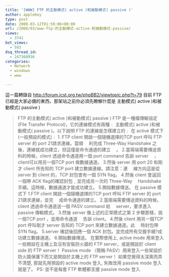 ```yaml
---
title: '[WWW] FTP 的主動模式( active )和被動模式( passive )'
author: appleboy
type: post
date: 2008-03-12T01:59:06+00:00
url: /2008/03/www-ftp-的主動模式-active-和被動模式-passive/
views:
  - 3741
bot_views:
  - 593
dsq_thread_id:
  - 247368936
categories:
  - Network
  - windows
  - www

---
```

這一篇轉錄自 <http://forum.icst.org.tw/phpBB2/viewtopic.php?t=79> 目前 FTP 已經是大家必備的東西，那架站之前你必須先瞭解什麼是 主動模式( active )和被動模式( passive ) 

> FTP 的主動模式( active )和被動模式( passive ) FTP 是一種檔傳輸協定 (File Transfer Protocol)，它的連線模式有兩種﹕ 主動模式( active )和被動模式( passive )。以下說明 FTP 的連線是怎樣建立的﹕ 在 active 模式下 (一般預設的模式)﹕ 1. FTP client 開啟一個隨機選擇的TCP port 呼叫 FTP server 的 port 21請求連線。當順 　利完成 Three-Way Handshake 之後，連線就成功建立，但這僅是命令通道的建立 　。 2.當兩端需要傳送資料的時候，client 透過命令通道用一個 port command 告訴 server 　，client可以用另一個TCP port 做數據通道。 3.然後 server 用 port 20 和剛才 client 所告知的 TCP port 建立數據連線。請注意：連 　線方向這是從 server 到 client 的，TCP 封包會有一個 SYN flag。 4.然後 client 會返回一個帶 ACK flag的確認封包﹐並完成另一次的 Three-Way 　Handshake 手續。這時候，數據通道才能成功建立。 5.開始數據傳送。 在 passive 模式下 1.FTP client 開啟一個隨機選擇的TCP port 呼叫 FTP server 的 port 21請求連線，並完 　成命令通道的建立。 2.當兩端需要傳送資料的時候，client 透過命令通道送一個 PASV command 給 　server，要求進入 passive 傳輸模式。 3.然後 server 像上述的正常模式之第 2 步驟那樣，挑一個TCP port ，並用命令通道 　告訴 client。 4.然後 client 用另一個TCP port 呼叫剛才 server 告知的 TCP port 來建立數據通道。此 　時封包帶 SYN flag。 5.server 確認後回應一個 ACK 封包。並完成所有交握手續?成功建立數據通道。 6.開始數據傳送。 在實際使用上, active mode 用來登入一些開設在主機上及沒有安裝防火牆的 FTP server，或是開設於 client side 的 FTP server！ Passive mode （簡稱 PASV）用來登入一些架設於防火牆保護下而又是開設於主機上的 FTP server！ 如果您覺得太深奧而弄不清楚, 那就先用預設的 active mode 登入, 失敗改用 passive mode 登入就是了。 PS: 並不是每套 FTP 軟體都支援 passive mode 登入